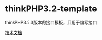 # thinkPHP3.2-template
thinkPHP3.2.3版本的接口模板，只用于编写接口

[技术文档](https://www.kancloud.cn/manual/thinkphp/1682)
